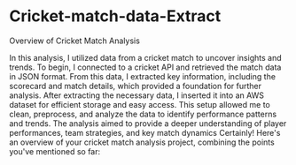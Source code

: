# Cricket-match-data-Extract

Overview of Cricket Match Analysis

In this analysis, I utilized data from a cricket match to uncover insights and trends. To begin, I connected to a cricket API and retrieved the match data in JSON format. From this data, I extracted key information, including the scorecard and match details, which provided a foundation for further analysis. After extracting the necessary data, I inserted it into an AWS dataset for efficient storage and easy access. This setup allowed me to clean, preprocess, and analyze the data to identify performance patterns and trends. The analysis aimed to provide a deeper understanding of player performances, team strategies, and key match dynamics
Certainly! Here's an overview of your cricket match analysis project, combining the points you've mentioned so far:

